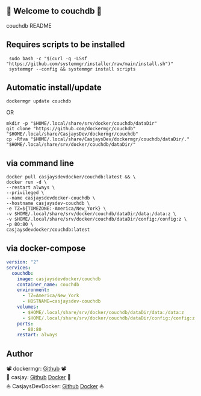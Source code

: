 ## 👋 Welcome to couchdb 🚀  

couchdb README  
  
  
## Requires scripts to be installed  

```shell
 sudo bash -c "$(curl -q -LSsf "https://github.com/systemmgr/installer/raw/main/install.sh")"
 systemmgr --config && systemmgr install scripts  
```

## Automatic install/update  

```shell
dockermgr update couchdb
```

OR

```shell
mkdir -p "$HOME/.local/share/srv/docker/couchdb/dataDir"
git clone "https://github.com/dockermgr/couchdb" "$HOME/.local/share/CasjaysDev/dockermgr/couchdb"
cp -Rfva "$HOME/.local/share/CasjaysDev/dockermgr/couchdb/dataDir/." "$HOME/.local/share/srv/docker/couchdb/dataDir/"
```

## via command line  

```shell
docker pull casjaysdevdocker/couchdb:latest && \
docker run -d \
--restart always \
--privileged \
--name casjaysdevdocker-couchdb \
--hostname casjaysdev-couchdb \
-e TZ=${TIMEZONE:-America/New_York} \
-v $HOME/.local/share/srv/docker/couchdb/dataDir/data:/data:z \
-v $HOME/.local/share/srv/docker/couchdb/dataDir/config:/config:z \
-p 80:80 \
casjaysdevdocker/couchdb:latest
```

## via docker-compose  

```yaml
version: "2"
services:
  couchdb:
    image: casjaysdevdocker/couchdb
    container_name: couchdb
    environment:
      - TZ=America/New_York
      - HOSTNAME=casjaysdev-couchdb
    volumes:
      - $HOME/.local/share/srv/docker/couchdb/dataDir/data:/data:z
      - $HOME/.local/share/srv/docker/couchdb/dataDir/config:/config:z
    ports:
      - 80:80
    restart: always
```

## Author  

📽 dockermgr: [Github](https://github.com/dockermgr) 📽  
🤖 casjay: [Github](https://github.com/casjay) [Docker](https://hub.docker.com/r/casjay) 🤖  
⛵ CasjaysDevDocker: [Github](https://github.com/casjaysdevdocker) [Docker](https://hub.docker.com/r/casjaysdevdocker) ⛵  
